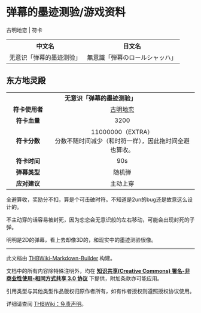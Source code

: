 # 弹幕的墨迹测验/游戏资料

<!-- source html: G:\repos\THBWiki-Markdown-Builder\THBWikiMarkdown\Temp\main\6\64\ns0%3A%E5%BC%B9%E5%B9%95%E7%9A%84%E5%A2%A8%E8%BF%B9%E6%B5%8B%E9%AA%8C%2F%E6%B8%B8%E6%88%8F%E8%B5%84%E6%96%99.html -->

古明地恋 | 符卡


<table>

<tbody><tr>
<th>中文名</th>
<th>日文名
</th></tr>
<tr>
<td>无意识「弹幕的墨迹测验」</td>
<td>無意識「弾幕のロールシャッハ」
</td></tr></tbody></table>


## 东方地灵殿

<table>
<tbody><tr><td style="min-width:200px" colspan="4" align="center"><b>无意识「弹幕的墨迹测验」</b></td></tr><tr><td style="min-width:100px" colspan="2" align="center"><b>符卡使用者</b></td><td style="min-width:250px" colspan="2" align="center"><a href="./古明地恋.md" title="古明地恋">古明地恋</a></td></tr><tr><td style="min-width:100px" colspan="2" align="center"><b>符卡血量</b></td><td style="min-width:250px" colspan="2" align="center">3200</td></tr><tr><td style="min-width:100px" colspan="2" align="center"><b>符卡分数</b></td><td style="min-width:250px" colspan="2" align="center">11000000（EXTRA）<br>
分数不随时间减少（和时符一样），因此拖时间全避也算收。</td></tr><tr><td style="min-width:100px" colspan="2" align="center"><b>符卡时间</b></td><td style="min-width:250px" colspan="2" align="center">90s</td></tr><tr><td style="min-width:100px" colspan="2" align="center"><b>弹幕类型</b></td><td style="min-width:250px" colspan="2" align="center">随机弹</td></tr><tr><td style="min-width:100px" colspan="2" align="center"><b>应对建议</b></td><td style="min-width:250px" colspan="2" align="center">主动上穿</td></tr>
</tbody></table>



  
全避算收，奖励分不扣，算是个可击破时符。不知道是2un的bug还是故意这么设计的。  

不主动穿的话容易被封死，因为恋恋会无意识般的左右移动，可能会出现封死的子弹。  

明明是2D的弹幕，看上去却像3D的，和现实中的墨迹测验很像。
  






---

此文档由 [THBWiki-Markdown-Builder](https://github.com/Delsin-Yu/THBWiki-Markdown-Builder) 构建。

文档中的所有内容除特殊注明外，均在 [**知识共享(Creative Commons) 署名-非商业性使用-相同方式共享 3.0 协议**](https://creativecommons.org/licenses/by-sa/3.0/deed.zh-hans) 下提供，附加条款亦可能应用。

引用类型与其他类型作品版权归原作者所有，如有作者授权则遵照授权协议使用。

详细请查阅 [THBWiki：免责声明](https://thbwiki.cc/THBWiki:%E5%85%8D%E8%B4%A3%E5%A3%B0%E6%98%8E)。

